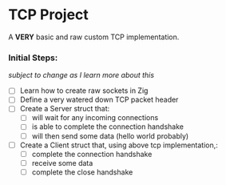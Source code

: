 # TCP Project

A **VERY** basic and raw custom TCP implementation.

### Initial Steps: 
*subject to change as I learn more about this*

- [ ] Learn how to create raw sockets in Zig
- [ ] Define a very watered down TCP packet header
- [ ] Create a Server struct that:
    - [ ] will wait for any incoming connections
    - [ ] is able to complete the connection handshake
    - [ ] will then send some data (hello world probably)
- [ ] Create a Client struct that, using above tcp implementation,:
    - [ ] complete the connection handshake
    - [ ] receive some data
    - [ ] complete the close handshake
